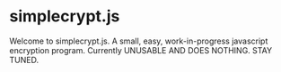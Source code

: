 # simplecrypt.js
Welcome to simplecrypt.js. A small, easy, work-in-progress javascript encryption program. 
Currently UNUSABLE AND DOES NOTHING. STAY TUNED.
